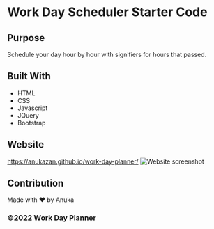 # Work Day Scheduler Starter Code

## Purpose
Schedule your day hour by hour with signifiers for hours that passed.

## Built With
* HTML
* CSS
* Javascript
* JQuery
* Bootstrap

## Website
https://anukazan.github.io/work-day-planner/
![Website screenshot](https://anukazan.github.io/work-day-planner/screenshot.png)

## Contribution
Made with ❤️ by Anuka

### ©️2022 Work Day Planner
